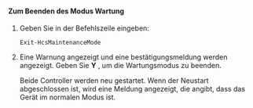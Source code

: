 <!--author=SharS last changed: 9/17/15-->

#### <a name="to-exit-maintenance-mode"></a>Zum Beenden des Modus Wartung

1. Geben Sie in der Befehlszeile eingeben:

     `Exit-HcsMaintenanceMode`

2. Eine Warnung angezeigt und eine bestätigungsmeldung werden angezeigt. Geben Sie **Y** , um die Wartungsmodus zu beenden.

    Beide Controller werden neu gestartet. Wenn der Neustart abgeschlossen ist, wird eine Meldung angezeigt, die angibt, dass das Gerät im normalen Modus ist.